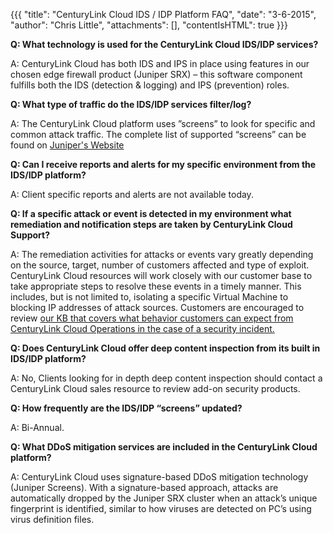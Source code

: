 {{{
  "title": "CenturyLink Cloud IDS / IDP Platform FAQ",
  "date": "3-6-2015",
  "author": "Chris Little",
  "attachments": [],
  "contentIsHTML": true
}}}

<p><strong>Q: What technology is used for the CenturyLink Cloud IDS/IDP services?</strong></p>
<p>A: CenturyLink Cloud has both IDS and IPS in place using features in our chosen edge firewall product (Juniper SRX) – this software component fulfills both the IDS (detection & logging) and IPS (prevention) roles.</p>

<p><strong>Q: What type of traffic do the IDS/IDP services filter/log?</strong></p>
<p>A: The CenturyLink Cloud platform uses ”screens” to look for specific and common attack traffic.  The complete list of supported “screens” can be found on <a href="https://www.juniper.net/techpubs/en_US/junos12.1x44/topics/reference/general/security-feature-attack-detection-prevention-support.html">Juniper's Website</a></p>

<p><strong>Q: Can I receive reports and alerts for my specific environment from the IDS/IDP platform?</strong></p>
<p>A: Client specific reports and alerts are not available today.</p>

<p><strong>Q: If a specific attack or event is detected in my environment what remediation and notification steps are taken by CenturyLink Cloud Support?</strong></p>
<p>A: The remediation activities for attacks or events vary greatly depending on the source, target, number of customers affected and type of exploit.  CenturyLink Cloud resources will work closely with our customer base to take appropriate steps to resolve these events in a timely manner.  This includes, but is not limited to, isolating a specific Virtual Machine to blocking IP addresses of attack sources.    Customers are encouraged to review <a href="http://www.ctl.io/knowledge-base/support/what-can-you-expect-from-tier-3-on-a-security-issue">our KB that covers what behavior customers can expect from CenturyLink Cloud Operations in the case of a security incident.</a></p>

<p><strong>Q: Does CenturyLink Cloud offer deep content inspection from its built in IDS/IDP platform?</strong></p>
<p>A: No, Clients looking for in depth deep content inspection should contact a CenturyLink Cloud sales resource to review add-on security products.</p>

<p><strong>Q: How frequently are the IDS/IDP “screens” updated?</strong></p>
<p>A: Bi-Annual.</p>

<p><strong>Q: What DDoS mitigation services are included in the CenturyLink Cloud platform?</strong></p>
<p>A: CenturyLink Cloud uses signature-based DDoS mitigation technology (Juniper Screens). With a signature-based approach, attacks are automatically dropped by the Juniper SRX cluster when an attack’s unique fingerprint is identified, similar to how viruses are detected on PC’s using virus definition files.</p>
